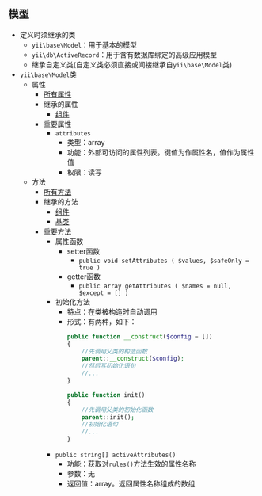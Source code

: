 ## 模型
* 定义时须继承的类
    * `yii\base\Model`：用于基本的模型
    * `yii\db\ActiveRecord`：用于含有数据库绑定的高级应用模型
    * 继承自定义类(自定义类必须直接或间接继承自`yii\base\Model`类) 
* `yii\base\Model`类
    * 属性
        * [所有属性](https://www.yiichina.com/doc/api/2.0/yii-base-model#properties)
        * 继承的属性
            * [组件](index.html?title=/md/知识/yii2/实用类/组件)
        * 重要属性
            * `attributes`
                * 类型：array
                * 功能：外部可访问的属性列表。键值为作属性名，值作为属性值 
                * 权限：读写
    * 方法  
        * [所有方法](https://www.yiichina.com/doc/api/2.0/yii-base-model#methods)
        * 继承的方法
            * [组件](index.html?title=/md/知识/yii2/实用类/组件)
            * [基类](index.html?title=/md/知识/yii2/实用类/基类)
        * 重要方法
            * 属性函数 
                * setter函数 
                    * `public void setAttributes ( $values, $safeOnly = true )`
                * getter函数
                    * `public array getAttributes ( $names = null, $except = [] )`
            * 初始化方法
                * 特点：在类被构造时自动调用
                * 形式：有两种，如下：
                    ```php
                    public function __construct($config = [])
                    {
                        //先调用父类的构造函数
                        parent::__construct($config);
                        //然后写初始化语句
                        //...
                    }
                    ```
                    ```php
                    public function init()
                    {
                        //先调用父类的初始化函数 
                        parent::init();
                        //初始化语句
                        //...
                    }
                    ```
            * `public string[] activeAttributes()`
                * 功能：获取对`rules()`方法生效的属性名称
                * 参数：无
                * 返回值：array。返回属性名称组成的数组 
        